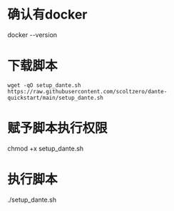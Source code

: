 # 确认有docker
docker --version

# 下载脚本
```
wget -qO setup_dante.sh https://raw.githubusercontent.com/scoltzero/dante-quickstart/main/setup_dante.sh
```

# 赋予脚本执行权限
chmod +x setup_dante.sh

# 执行脚本
./setup_dante.sh
